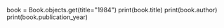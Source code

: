 book = Book.objects.get(title="1984")
print(book.title)
print(book.author)
print(book.publication_year)